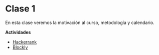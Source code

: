 
# Clase 1
En esta clase veremos la motivación al curso, metodología y calendario.

**Actividades**
- [Hackerrank](www.hackerrank.com/c01-nivelacion)
- [Blockly](http://videojuegos.utalca.cl/horadelcodigo/v2/juego/level1.html)
